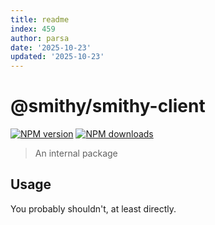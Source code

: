 ```yaml
---
title: readme
index: 459
author: parsa
date: '2025-10-23'
updated: '2025-10-23'
---
```

# @smithy/smithy-client

[![NPM version](https://img.shields.io/npm/v/@smithy/smithy-client/latest.svg)](https://www.npmjs.com/package/@smithy/smithy-client)
[![NPM downloads](https://img.shields.io/npm/dm/@smithy/smithy-client.svg)](https://www.npmjs.com/package/@smithy/smithy-client)

> An internal package

## Usage

You probably shouldn't, at least directly.
